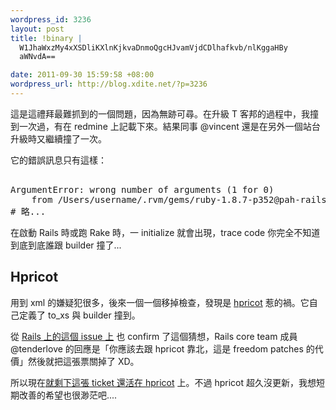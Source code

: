 ```yaml
--- 
wordpress_id: 3236
layout: post
title: !binary |
  W1JhaWxzMy4xXSDliKXlnKjkvaDnmoQgcHJvamVjdCDlhafkvb/nlKggaHBy
  aWNvdA==

date: 2011-09-30 15:59:58 +08:00
wordpress_url: http://blog.xdite.net/?p=3236
---
```

這是這禮拜最難抓到的一個問題，因為無跡可尋。在升級 T 客邦的過程中，我撞到一次過，有在 redmine 上記載下來。結果同事 @vincent 還是在另外一個站台升級時又繼續撞了一次。

它的錯誤訊息只有這樣：

<pre>

ArgumentError: wrong number of arguments (1 for 0)
    from /Users/username/.rvm/gems/ruby-1.8.7-p352@pah-rails3/gems/builder-3.0.0/lib/builder/xmlbase.rb:135:in `to_xs'
# 略...
</pre>

在啟動 Rails 時或跑 Rake 時，一 initialize 就會出現，trace code 你完全不知道到底到底誰跟 builder 撞了...

<h2> Hpricot </h2>

用到 xml 的嫌疑犯很多，後來一個一個移掉檢查，發現是 <a href="https://github.com/hpricot/hpricot">hpricot</a> 惹的禍。它自己定義了 to_xs 與 builder 撞到。


從 <a href="https://github.com/rails/rails/issues/2813">Rails 上的這個 issue 上</a> 也 confirm 了這個猜想，Rails core team 成員 @tenderlove 的回應是「你應該去跟 hpricot 靠北，這是 freedom patches 的代價」然後就把這張票關掉了 XD。

所以現在<a href="https://github.com/hpricot/hpricot/issues/53">就剩下這張 ticket 還活在 hpricot</a> 上。不過 hpricot 超久沒更新，我想短期改善的希望也很渺茫吧....
